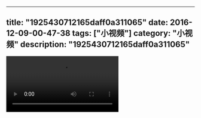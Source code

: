 
---
title: "1925430712165daff0a311065"
date: 2016-12-09-00-47-38
tags: ["小视频"]
category: "小视频"
description: "1925430712165daff0a311065"
---
<video src="http://ohtsqip0g.bkt.clouddn.com/1925430712165daff0a311065.mp4" controls="controls"></video>
